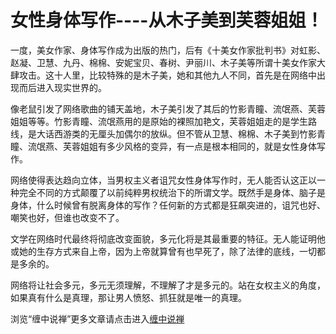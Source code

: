 女性身体写作----从木子美到芙蓉姐姐！
====














一度，美女作家、身体写作成为出版的热门，后有《十美女作家批判书》对虹影、赵凝、卫慧、九丹、棉棉、安妮宝贝、春树、尹丽川、木子美等所谓十美女作家大肆攻击。这十人里，比较特殊的是木子美，她和其他九人不同，首先是在网络中出现而后进入现实世界的。

像老鼠引发了网络歌曲的铺天盖地，木子美引发了其后的竹影青瞳、流氓燕、芙蓉姐姐等等。竹影青瞳、流氓燕用的是原始的裸照加艳文，芙蓉姐姐走的是学生路线，是大话西游类的无厘头加偶尔的放纵。但不管从卫慧、棉棉、木子美到竹影青瞳、流氓燕、芙蓉姐姐有多少风格的变异，有一点是根本相同的，就是女性身体写作。

网络使得表达趋向立体，当男权主义者诅咒女性身体写作时，无人能否认这正以一种完全不同的方式颠覆了以前纯粹男权统治下的所谓文学。既然手是身体、脑子是身体，什么时候曾有脱离身体的写作？任何新的方式都是狂飙突进的，诅咒也好、嘲笑也好，但谁也改变不了。

文学在网络时代最终将彻底改变面貌，多元化将是其最重要的特征。无人能证明他或她的生存方式来自上帝，因为上帝就算曾有也早死了，除了法律的底线，一切都是多余的。

网络将让社会多元，多元无须理解，不理解了才是多元的。站在女权主义的角度，如果真有什么是真理，那让男人愤怒、抓狂就是唯一的真理。







浏览“缠中说禅”更多文章请点击进入[缠中说禅](http://blog.sina.com.cn/m/chzhshch)















